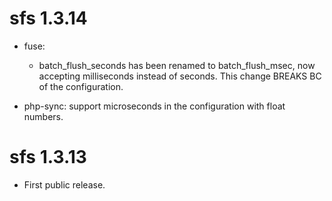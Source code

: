 sfs 1.3.14
===============

* fuse:
  - batch_flush_seconds has been renamed to batch_flush_msec,
    now accepting milliseconds instead of seconds.
	This change BREAKS BC of the configuration.

* php-sync: support microseconds in the configuration with float numbers.

sfs 1.3.13
===============

* First public release.